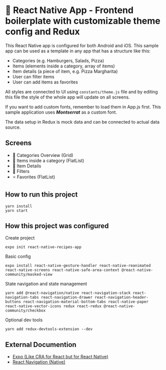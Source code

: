 # :iphone: React Native App - Frontend boilerplate with customizable theme config and Redux

This React Native app is configured for both Android and iOS. This sample app can be used as a template in any app that has a structure like this:

- Categories (e.g. Hamburgers, Salads, Pizza)
- Items (elements inside a category, array of items)
- Item details (a piece of item, e.g. Pizza Margharita)
- User can filter items
- User can add items as favorites

All styles are connected to UI using `constants/theme.js` file and by editing this file the style of the whole app will update on all screens.

If you want to add custom fonts, remember to load them in App.js first. This sample application uses **_Montserrat_** as a custom font.

The data setup in Redux is mock data and can be connected to actual data source.

## Screens

- :briefcase: Categories Overview (Grid)
- :file_folder: Items inside a category (FlatList)
- :page_facing_up: Item Details
- :bookmark: Filters
- :star: Favorites (FlatList)

## How to run this project

```
yarn install
yarn start
```

## How this project was configured

Create project

```
expo init react-native-recipes-app
```

Basic config

```
expo install react-native-gesture-handler react-native-reanimated react-native-screens react-native-safe-area-context @react-native-community/masked-view
```

State navigation and state management

```
yarn add @react-navigation/native react-navigation-stack react-navigation-tabs react-navigation-drawer react-navigation-header-buttons react-navigation-material-bottom-tabs react-native-paper react-native-vector-icons redux react-redux @react-native-community/checkbox
```

Optional dev tools

```
yarn add redux-devtools-extension --dev
```

## External Documention

- [Expo (Like CRA for React but for React Native)](https://docs.expo.io/)
- [React Navigation (Native)](https://reactnavigation.org/docs/getting-started)
